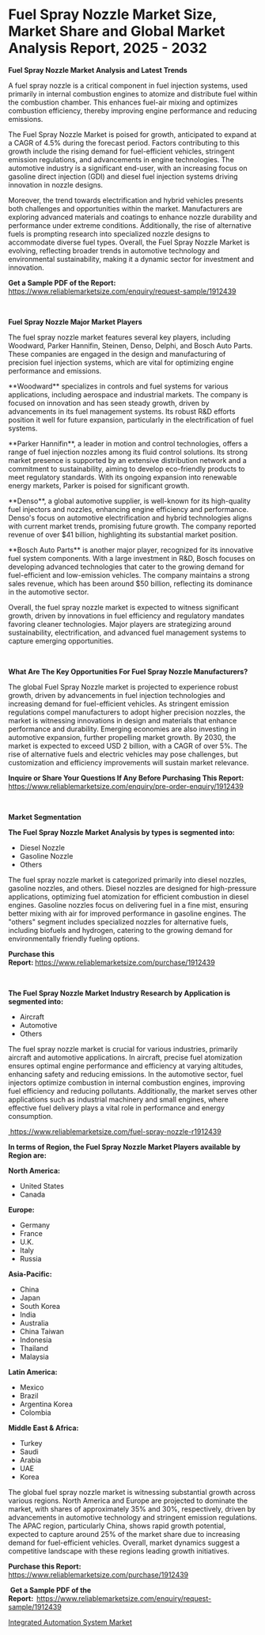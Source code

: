 <p><h1>Fuel Spray Nozzle Market Size, Market Share and Global Market Analysis Report, 2025 - 2032</h1></p><p><strong>Fuel Spray Nozzle Market Analysis and Latest Trends</strong></p>
<p><p>A fuel spray nozzle is a critical component in fuel injection systems, used primarily in internal combustion engines to atomize and distribute fuel within the combustion chamber. This enhances fuel-air mixing and optimizes combustion efficiency, thereby improving engine performance and reducing emissions.</p><p>The Fuel Spray Nozzle Market is poised for growth, anticipated to expand at a CAGR of 4.5% during the forecast period. Factors contributing to this growth include the rising demand for fuel-efficient vehicles, stringent emission regulations, and advancements in engine technologies. The automotive industry is a significant end-user, with an increasing focus on gasoline direct injection (GDI) and diesel fuel injection systems driving innovation in nozzle designs.</p><p>Moreover, the trend towards electrification and hybrid vehicles presents both challenges and opportunities within the market. Manufacturers are exploring advanced materials and coatings to enhance nozzle durability and performance under extreme conditions. Additionally, the rise of alternative fuels is prompting research into specialized nozzle designs to accommodate diverse fuel types. Overall, the Fuel Spray Nozzle Market is evolving, reflecting broader trends in automotive technology and environmental sustainability, making it a dynamic sector for investment and innovation.</p></p>
<p><strong>Get a Sample PDF of the Report:&nbsp;</strong> <a href="https://www.reliablemarketsize.com/enquiry/request-sample/1912439?utm_campaign=2647&utm_medium=2&utm_source=Github&utm_content=ia&utm_term=22022025&utm_id=fuel-spray-nozzle">https://www.reliablemarketsize.com/enquiry/request-sample/1912439</a></p>
<p>&nbsp;</p>
<p><strong>Fuel Spray Nozzle Major Market Players</strong></p>
<p><p>The fuel spray nozzle market features several key players, including Woodward, Parker Hannifin, Steinen, Denso, Delphi, and Bosch Auto Parts. These companies are engaged in the design and manufacturing of precision fuel injection systems, which are vital for optimizing engine performance and emissions.</p><p>**Woodward** specializes in controls and fuel systems for various applications, including aerospace and industrial markets. The company is focused on innovation and has seen steady growth, driven by advancements in its fuel management systems. Its robust R&D efforts position it well for future expansion, particularly in the electrification of fuel systems.</p><p>**Parker Hannifin**, a leader in motion and control technologies, offers a range of fuel injection nozzles among its fluid control solutions. Its strong market presence is supported by an extensive distribution network and a commitment to sustainability, aiming to develop eco-friendly products to meet regulatory standards. With its ongoing expansion into renewable energy markets, Parker is poised for significant growth.</p><p>**Denso**, a global automotive supplier, is well-known for its high-quality fuel injectors and nozzles, enhancing engine efficiency and performance. Denso's focus on automotive electrification and hybrid technologies aligns with current market trends, promising future growth. The company reported revenue of over $41 billion, highlighting its substantial market position.</p><p>**Bosch Auto Parts** is another major player, recognized for its innovative fuel system components. With a large investment in R&D, Bosch focuses on developing advanced technologies that cater to the growing demand for fuel-efficient and low-emission vehicles. The company maintains a strong sales revenue, which has been around $50 billion, reflecting its dominance in the automotive sector.</p><p>Overall, the fuel spray nozzle market is expected to witness significant growth, driven by innovations in fuel efficiency and regulatory mandates favoring cleaner technologies. Major players are strategizing around sustainability, electrification, and advanced fuel management systems to capture emerging opportunities.</p></p>
<p>&nbsp;</p>
<p><strong>What Are The Key Opportunities For Fuel Spray Nozzle Manufacturers?</strong></p>
<p><p>The global Fuel Spray Nozzle market is projected to experience robust growth, driven by advancements in fuel injection technologies and increasing demand for fuel-efficient vehicles. As stringent emission regulations compel manufacturers to adopt higher precision nozzles, the market is witnessing innovations in design and materials that enhance performance and durability. Emerging economies are also investing in automotive expansion, further propelling market growth. By 2030, the market is expected to exceed USD 2 billion, with a CAGR of over 5%. The rise of alternative fuels and electric vehicles may pose challenges, but customization and efficiency improvements will sustain market relevance.</p></p>
<p><strong>Inquire or Share Your Questions If Any Before Purchasing This Report:</strong> <a href="https://www.reliablemarketsize.com/enquiry/pre-order-enquiry/1912439?utm_campaign=2647&utm_medium=2&utm_source=Github&utm_content=ia&utm_term=22022025&utm_id=fuel-spray-nozzle">https://www.reliablemarketsize.com/enquiry/pre-order-enquiry/1912439</a></p>
<p>&nbsp;</p>
<p><strong>Market Segmentation</strong></p>
<p><strong>The Fuel Spray Nozzle Market Analysis by types is segmented into:</strong></p>
<p><ul><li>Diesel Nozzle</li><li>Gasoline Nozzle</li><li>Others</li></ul></p>
<p><p>The fuel spray nozzle market is categorized primarily into diesel nozzles, gasoline nozzles, and others. Diesel nozzles are designed for high-pressure applications, optimizing fuel atomization for efficient combustion in diesel engines. Gasoline nozzles focus on delivering fuel in a fine mist, ensuring better mixing with air for improved performance in gasoline engines. The "others" segment includes specialized nozzles for alternative fuels, including biofuels and hydrogen, catering to the growing demand for environmentally friendly fueling options.</p></p>
<p><strong>Purchase this Report:&nbsp;</strong><a href="https://www.reliablemarketsize.com/purchase/1912439?utm_campaign=2647&utm_medium=2&utm_source=Github&utm_content=ia&utm_term=22022025&utm_id=fuel-spray-nozzle">https://www.reliablemarketsize.com/purchase/1912439</a></p>
<p>&nbsp;</p>
<p><strong>The Fuel Spray Nozzle Market Industry Research by Application is segmented into:</strong></p>
<p><ul><li>Aircraft</li><li>Automotive</li><li>Others</li></ul></p>
<p><p>The fuel spray nozzle market is crucial for various industries, primarily aircraft and automotive applications. In aircraft, precise fuel atomization ensures optimal engine performance and efficiency at varying altitudes, enhancing safety and reducing emissions. In the automotive sector, fuel injectors optimize combustion in internal combustion engines, improving fuel efficiency and reducing pollutants. Additionally, the market serves other applications such as industrial machinery and small engines, where effective fuel delivery plays a vital role in performance and energy consumption.</p></p>
<p><a href="https://www.reliablemarketsize.com/fuel-spray-nozzle-r1912439?utm_campaign=2647&utm_medium=2&utm_source=Github&utm_content=ia&utm_term=22022025&utm_id=fuel-spray-nozzle">&nbsp;https://www.reliablemarketsize.com/fuel-spray-nozzle-r1912439</a></p>
<p><strong>In terms of Region, the Fuel Spray Nozzle Market Players available by Region are:</strong></p>
<p>
    <p> <strong> North America: </strong>
        <ul>
            <li>United States</li>
            <li>Canada</li>
        </ul>
        </p> 
    <p> <strong> Europe: </strong>
        <ul>
            <li>Germany</li>
            <li>France</li>
            <li>U.K.</li>
            <li>Italy</li>
            <li>Russia</li>
        </ul>
        </p> 
    <p> <strong> Asia-Pacific: </strong>
        <ul>
            <li>China</li>
            <li>Japan</li>
            <li>South Korea</li>
            <li>India</li>
            <li>Australia</li>
            <li>China Taiwan</li>
            <li>Indonesia</li>
            <li>Thailand</li>
            <li>Malaysia</li>
        </ul>
        </p> 
    <p> <strong> Latin America: </strong>
        <ul>
            <li>Mexico</li>
            <li>Brazil</li>
            <li>Argentina Korea</li>
            <li>Colombia</li>
        </ul>
        </p> 
    <p> <strong> Middle East & Africa: </strong>
        <ul>
            <li>Turkey</li>
            <li>Saudi</li>
            <li>Arabia</li>
            <li>UAE</li>
            <li>Korea</li>
        </ul>
    </p>
    </p>
<p><p>The global fuel spray nozzle market is witnessing substantial growth across various regions. North America and Europe are projected to dominate the market, with shares of approximately 35% and 30%, respectively, driven by advancements in automotive technology and stringent emission regulations. The APAC region, particularly China, shows rapid growth potential, expected to capture around 25% of the market share due to increasing demand for fuel-efficient vehicles. Overall, market dynamics suggest a competitive landscape with these regions leading growth initiatives.</p></p>
<p><strong>Purchase this Report: </strong><a href="https://www.reliablemarketsize.com/purchase/1912439?utm_campaign=2647&utm_medium=2&utm_source=Github&utm_content=ia&utm_term=22022025&utm_id=fuel-spray-nozzle">https://www.reliablemarketsize.com/purchase/1912439</a></p>
<p>&nbsp;<strong>Get a Sample PDF of the Report:&nbsp;&nbsp;</strong><a href="https://www.reliablemarketsize.com/enquiry/request-sample/1912439?utm_campaign=2647&utm_medium=2&utm_source=Github&utm_content=ia&utm_term=22022025&utm_id=fuel-spray-nozzle">https://www.reliablemarketsize.com/enquiry/request-sample/1912439</a></p>
<p><strong></strong></p>
<p><p><a href="https://github.com/curinbucan9/Market-Research-Report-List-1/blob/main/integrated-automation-system-market.md?utm_campaign=2647&utm_medium=2&utm_source=Github&utm_content=ia&utm_term=22022025&utm_id=fuel-spray-nozzle">Integrated Automation System Market</a></p></p>
